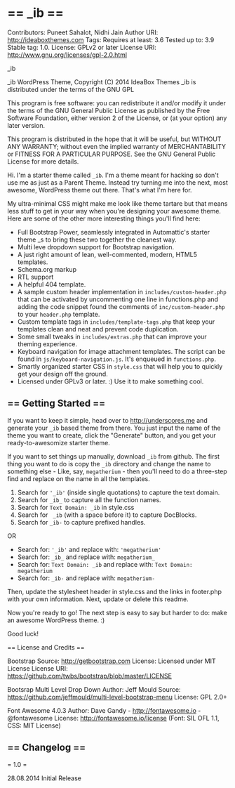 == _ib ==
=========

Contributors: Puneet Sahalot, Nidhi Jain
Author URI: http://ideaboxthemes.com
Tags: 
Requires at least: 3.6
Tested up to: 3.9
Stable tag: 1.0.
License: GPLv2 or later
License URI: http://www.gnu.org/licenses/gpl-2.0.html

_ib

_ib WordPress Theme, Copyright (C) 2014 IdeaBox Themes
_ib is distributed under the terms of the GNU GPL

This program is free software: you can redistribute it and/or modify
it under the terms of the GNU General Public License as published by
the Free Software Foundation, either version 2 of the License, or
(at your option) any later version.

This program is distributed in the hope that it will be useful,
but WITHOUT ANY WARRANTY; without even the implied warranty of
MERCHANTABILITY or FITNESS FOR A PARTICULAR PURPOSE.  See the
GNU General Public License for more details.


Hi. I'm a starter theme called `_ib`. I'm a theme meant for hacking so don't use me as just as a Parent Theme. Instead try turning me into the next, most awesome, WordPress theme out there. That's what I'm here for.

My ultra-minimal CSS might make me look like theme tartare but that means less stuff to get in your way when you're designing your awesome theme. Here are some of the other more interesting things you'll find here:

* Full Bootstrap Power, seamlessly integrated in Automattic's starter theme _s to bring these two together the cleanest way.
* Multi leve dropdown support for Bootstrap navigation.
* A just right amount of lean, well-commented, modern, HTML5 templates.
* Schema.org markup 
* RTL support
* A helpful 404 template.
* A sample custom header implementation in `includes/custom-header.php` that can be activated by uncommenting one line in functions.php and adding the code snippet found the comments of `inc/custom-header.php` to your `header.php` template.
* Custom template tags in `includes/template-tags.php` that keep your templates clean and neat and prevent code duplication.
* Some small tweaks in `includes/extras.php` that can improve your theming experience.
* Keyboard navigation for image attachment templates. The script can be found in `js/keyboard-navigation.js`. It's enqueued in `functions.php`.
* Smartly organized starter CSS in `style.css` that will help you to quickly get your design off the ground.
* Licensed under GPLv3 or later. :) Use it to make something cool.

== Getting Started ==
---------------------

If you want to keep it simple, head over to http://underscores.me and generate your `_ib` based theme from there. You just input the name of the theme you want to create, click the "Generate" button, and you get your ready-to-awesomize starter theme.

If you want to set things up manually, download `_ib` from github. The first thing you want to do is copy the `_ib` directory and change the name to something else - Like, say, `megatherium` - then you'll need to do a three-step find and replace on the name in all the templates.

1. Search for `'_ib'` (inside single quotations) to capture the text domain.
2. Search for `_ib_` to capture all the function names.
3. Search for `Text Domain: _ib` in style.css
4. Search for ` _ib` (with a space before it) to capture DocBlocks.
5. Search for `_ib-` to capture prefixed handles.

OR

* Search for: `'_ib'` and replace with: `'megatherium'`
* Search for: `_ib_` and replace with: `megatherium_`
* Search for: `Text Domain: _ib` and replace with: `Text Domain: megatherium`
* Search for: `_ib-` and replace with: `megatherium-`

Then, update the stylesheet header in style.css and the links in footer.php with your own information. Next, update or delete this readme.

Now you're ready to go! The next step is easy to say but harder to do: make an awesome WordPress theme. :)

Good luck!

== License and Credits ==

Bootstrap 
Source: http://getbootstrap.com
License: Licensed under MIT License
License URI: https://github.com/twbs/bootstrap/blob/master/LICENSE 

Bootsrap Multi Level Drop Down
Author: Jeff Mould
Source: https://github.com/jeffmould/multi-level-bootstrap-menu
License: GPL 2.0+

Font Awesome 4.0.3 
Author: Dave Gandy - http://fontawesome.io - @fontawesome
License: http://fontawesome.io/license (Font: SIL OFL 1.1, CSS: MIT License)


== Changelog ==
---------------

= 1.0 =

28.08.2014 
Initial Release

